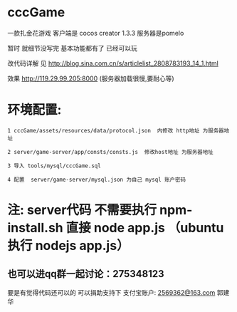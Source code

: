 # cccGame


一款扎金花游戏  客户端是 cocos creator 1.3.3  服务器是pomelo

暂时 就细节没写完 基本功能都有了 已经可以玩

改代码详解 见 http://blog.sina.com.cn/s/articlelist_2808783193_14_1.html

效果 http://119.29.99.205:8000  (服务器加载很慢,要耐心等)


# 环境配置:

`1 cccGame/assets/resources/data/protocol.json  内修改 http地址 为服务器地址`

`2 server/game-server/app/consts/consts.js  修改host地址 为服务器地址`

`3 导入 tools/mysql/cccGame.sql`

`4 配置  server/game-server/mysql.json 为自己 mysql 账户密码`

# 注: server代码 不需要执行 npm-install.sh 直接 node app.js （ubuntu 执行 nodejs app.js）

## 也可以进qq群一起讨论：275348123

要是有觉得代码还可以的 可以捐助支持下 支付宝账户: 2569362@163.com 郭建华

